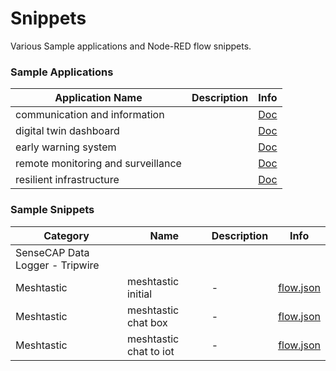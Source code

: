 # Snippets

Various Sample applications and Node-RED flow snippets.

### Sample Applications

| Application Name | Description | Info |
| --- | --- | --- |
| communication and information | | [Doc](./sensecraft-communication-and-information-sharing/README.md) |
| digital twin dashboard | | [Doc](./sensecraft-digital-twin-dashboard//README.md) |
| early warning system | | [Doc](./sensecraft-early-warning-system//README.md) |
| remote monitoring and surveillance | | [Doc](./sensecraft-remote-monitoring-and-surveillance//README.md) |
| resilient infrastructure | | [Doc](./sensecraft-resilient-infrastructure//README.md) |

### Sample Snippets

| Category | Name | Description | Info |
| --- | --- | --- | --- |
| SenseCAP Data Logger - Tripwire | 
| Meshtastic | meshtastic initial | - | [flow.json](./sensecraft-communication-and-information-sharing/initial-meshtastic-route.json) |
| Meshtastic | meshtastic chat box | - | [flow.json](./sensecraft-communication-and-information-sharing/meshtastic-chat-box.json) |
| Meshtastic | meshtastic chat to iot | - | [flow.json](./sensecraft-communication-and-information-sharing/meshtastic-chat-to-iot.json) |